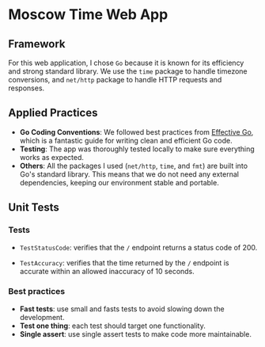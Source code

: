 # Moscow Time Web App

## Framework

For this web application, I chose `Go` because it is known for its efficiency and strong standard library. We use the `time` package to handle timezone conversions, and `net/http` package to handle HTTP requests and responses.

## Applied Practices

- **Go Coding Conventions**: We followed best practices from [Effective Go](https://go.dev/doc/effective_go), which is a fantastic guide for writing clean and efficient Go code.
- **Testing**: The app was thoroughly tested locally to make sure everything works as expected.
- **Others**: All the packages I used (`net/http`, `time`, and `fmt`) are built into Go's standard library. This means that we do not need any external dependencies, keeping our environment stable and portable.

## Unit Tests

### Tests

- `TestStatusCode`: verifies that the `/` endpoint returns a status code of 200.

- `TestAccuracy`: verifies that the time returned by the `/` endpoint is accurate within an allowed inaccuracy of 10 seconds.

### Best practices

- **Fast tests**: use small and fasts tests to avoid slowing down the development.
- **Test one thing**: each test should target one functionality.
- **Single assert**: use single assert tests to make code more maintainable.

